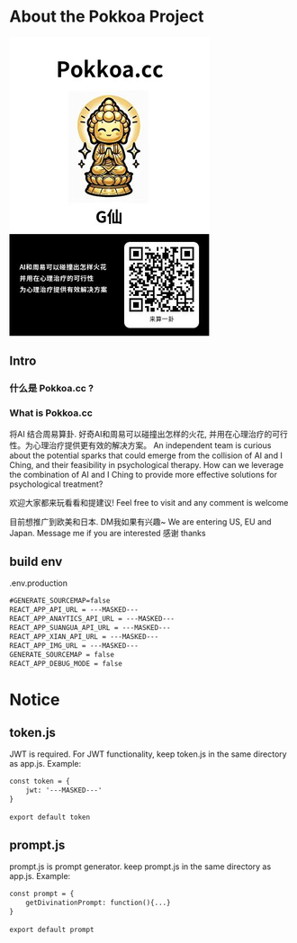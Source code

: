 # About the Pokkoa Project 
![pokkoa qrcode](https://github.com/jebberwocky/pokkoa-public/blob/main/pokkoa-qrcode.jpg?raw=true)
## Intro
### 什么是 Pokkoa.cc ?
### What is Pokkoa.cc
将AI 结合周易算卦. 好奇AI和周易可以碰撞出怎样的火花, 并用在心理治疗的可行性。为心理治疗提供更有效的解决方案。
An independent team is curious about the potential sparks that could emerge from the collision of AI and I Ching, and their feasibility in psychological therapy. How can we leverage the combination of AI and I Ching to provide more effective solutions for psychological treatment?

欢迎大家都来玩看看和提建议!
Feel free to visit and any comment is welcome

目前想推广到欧美和日本. DM我如果有兴趣~ 
We are entering US, EU and Japan. Message me if you are interested
感谢
thanks

## build env
.env.production
```
#GENERATE_SOURCEMAP=false
REACT_APP_API_URL = ---MASKED---
REACT_APP_ANAYTICS_API_URL = ---MASKED---
REACT_APP_SUANGUA_API_URL = ---MASKED---
REACT_APP_XIAN_API_URL = ---MASKED---
REACT_APP_IMG_URL = ---MASKED---
GENERATE_SOURCEMAP = false
REACT_APP_DEBUG_MODE = false
```

# Notice
## token.js
JWT is required. For JWT functionality, keep token.js in the same directory as app.js. 
Example:
```
const token = {
    jwt: '---MASKED---'
}
  
export default token
```
## prompt.js
prompt.js is prompt generator. keep prompt.js in the same directory as app.js. 
Example:
```
const prompt = {
    getDivinationPrompt: function(){...}
}
  
export default prompt
```
